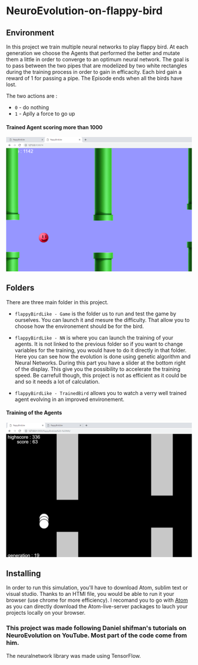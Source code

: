 # NeuroEvolution-on-flappy-bird


## Environment

In this project we train multiple neural networks to play flappy bird. At each generation we choose the Agents that performed the better and mutate them a little in order to converge to an optimum neural network.
The goal is to pass between the two pipes that are modelized by two white rectangles during the training process in order to gain in efficacity. Each bird gain a reward of 1 for passing a pipe.
The Episode ends when all the birds have lost.

The two actions are : 
- `0` - do nothing
- `1` - Aplly a force to go up


#### Trained Agent scoring more than 1000
![](https://github.com/GeraudMM/NeuroEvolution-on-flappy-bird/blob/master/Trained_Agent.png)

## Folders

There are three main folder in this project.

- `flappyBirdLike - Game` is the folder us to run and test the game by ourselves. You can launch it and mesure the difficulty. That allow you to choose how the environement should be for the bird.

- `flappyBirdLike - NN` is where you can launch the training of your agents. It is not linked to the previous folder so if you want to change variables for the training, you would have to do it directly in that folder. Here you can see how the evolution is done using genetic algorithm and Neural Networks. During this part you have a slider at the bottom right of the display. This give you the possibility to accelerate the training speed. Be carrefull though, this project is not as efficient as it could be and so it needs a lot of calculation.

- `flappyBirdLike - TrainedBird` allows you to watch a verry well trained agent evolving in an improved environement.

#### Training of the Agents
![](https://github.com/GeraudMM/NeuroEvolution-on-flappy-bird/blob/master/Training_Agents.png?raw=true)

## Installing

In order to run this simulation, you'll have to download Atom, sublim text or visual studio. Thanks to an HTMl file, you would be able to run it your browser (use chrome for more efficiency).
I recomand you to go with [Atom](https://atom.io/) as you can directly download the Atom-live-server packages to lauch your projects locally on your browser.


### This project was made following Daniel shifman's tutorials on NeuroEvolution on YouTube. Most part of the code come from him. 

The neuralnetwork library was made using TensorFlow.
